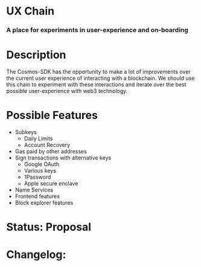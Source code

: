 # UX Chain

### A place for experiments in user-experience and on-boarding

# Description
The Cosmos-SDK has the opportunity to make a lot of improvements over the current user experience of interacting with a blockchain. We should use this chain to experiment with these interactions and iterate over the best possible user-experience with web3 technology.

# Possible Features
 * Subkeys
    * Daily Limits
    * Account Recovery
* Gas paid by other addresses
* Sign transactions with alternative keys
    * Google OAuth
    * Various keys
    * 1Password
    * Apple secure enclave
* Name Services
* Frontend features
* Block explorer features

 
# Status: Proposal
 
# Changelog:
